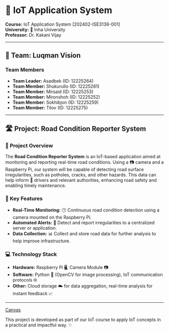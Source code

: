 # 🚀 IoT Application System  

**Course:** IoT Application System [202402-ISE3138-001]  
**University:** 🏫 Inha University  
**Professor:**  Dr. Kakani Vijay

---

## 👥 Team: Luqman Vision

### Team Members

- **Team Leader:** Asadbek (ID: 12225264)
- **Team Member:** Shukurullo (ID: 12225261)
- **Team Member:** Mirsaid (ID: 12225253)
- **Team Member:** Mironshoh (ID: 12225252)
- **Team Member:** Sokhibjon (ID: 12225259)
- **Team Member:** Tilov (ID: 12225275)

---

## 🛣️ Project: Road Condition Reporter System

### 📄 Project Overview

The **Road Condition Reporter System** is an IoT-based application aimed at monitoring and reporting real-time road conditions. Using a 📷 camera and a Raspberry Pi, our system will be capable of detecting road surface irregularities, such as potholes, cracks, and other hazards. This data can help inform 🚗 drivers and relevant authorities, enhancing road safety and enabling timely maintenance.

### 🌟 Key Features

- **Real-Time Monitoring:** 🕒 Continuous road condition detection using a camera mounted on the Raspberry Pi.
- **Automated Alerts:** 📢 Detect and report irregularities to a centralized server or application.
- **Data Collection:** 📊 Collect and store road data for further analysis to help improve infrastructure.

### 💻 Technology Stack

- **Hardware:** Raspberry Pi 🖥️, Camera Module 📷
- **Software:** Python 🐍 (OpenCV for image processing), IoT communication protocols 🌐
- **Other:** Cloud storage ☁️ for data aggregation, real-time analysis for instant feedback 📈

---

[Canvas](https://www.canva.com/design/DAGXuC85T8I/ED5cj-83cnFVowo5ZT2J3g/)

This project is developed as part of our IoT course to apply IoT concepts in a practical and impactful way. ✨

